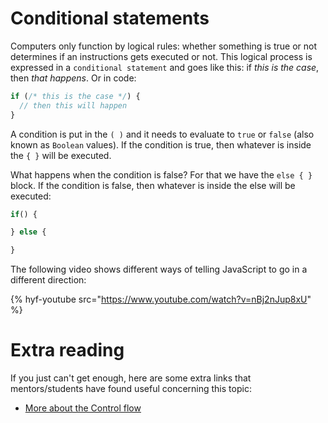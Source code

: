 # Conditional statements

Computers only function by logical rules: whether something is true or not determines if an instructions gets executed or not. This logical process is expressed in a `conditional statement` and goes like this: if _this is the case_, then _that happens_. Or in code:

```js
if (/* this is the case */) {
  // then this will happen
}
```

A condition is put in the `( )` and it needs to evaluate to `true` or `false` (also known as `Boolean` values). If the condition is true, then whatever is inside the `{ }` will be executed.

What happens when the condition is false? For that we have the `else { }` block. If the condition is false, then whatever is inside the else will be executed:

```js
if() {

} else {

}

```

The following video shows different ways of telling JavaScript to go in a different direction:

{% hyf-youtube src="https://www.youtube.com/watch?v=nBj2nJup8xU" %}

# Extra reading
If you just can't get enough, here are some extra links that mentors/students have found useful concerning this topic:

- [More about the Control flow](https://dev.to/mugas/control-flow-in-javascript-246l)